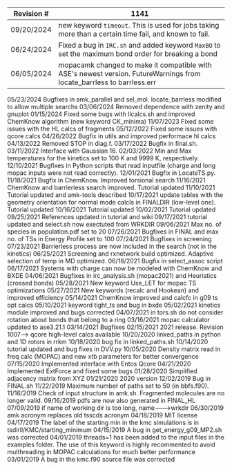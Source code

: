 | Revision # | 	1141 |
| ----------	 | ----------|
|09/20/2024|	new keyword <code>timeout</code>. This is used for jobs taking more than a certain time fail, and known to fail.|
|06/24/2024|	Fixed a bug in <code>IRC.sh</code> and added keyword <code>MaxBO</code> to set the maximum bond order for breaking a bond |
|06/05/2024|      mopacamk changed to make it compatible with ASE's newest version. FutureWarnings from locate_barrless to barrless.err|



05/23/2024      Bugfixes in amk_parallel and sel_mol. locate_barrless modified to allow multiple searchs
03/06/2024	Removed dependence with zenity and gnuplot
01/15/2024	Fixed some bugs with llcalcs.sh and improved ChemKnow algorithm (new keyword CK_minima)
11/07/2023	Fixed some issues with the HL calcs of fragments
05/12/2022	Fixed some issues with qcore calcs
04/26/2022	Bugfix in utils and improved performace hl calcs
04/13/2022	Removed STOP in diag.f.
03/17/2022	Bugfix in final.sh.
03/11/2022	Interface with Gaussian 16.
02/03/2022	Min and Max temperatures for the kinetics set to 100 K and 9999 K, respectively.
12/10/2021	Bugfixes in Python scripts that read inputfile (charge and long mopac inputs were not read correctly).
12/01/2021	Bugfix in LocateTS.py.
11/18/2021	Bugfix in ChemKnow. Improved torsional search
11/16/2021	ChemKnow and barrierless search improved. Tutorial updated
11/10/2021	Tutorial updated and amk-tools described
10/17/2021	update tables with the geometry orientation for normal mode calcls in FINALDIR (low-level one). Tutorial updated
10/16/2021	Tutorial updated
10/02/2021	Tutorial updated
09/25/2021	References updated in tutorial and wiki
09/17/2021	tutorial updated and select.sh now exectuted from WRKDIR
09/06/2021	Max no. of species in population.pdf set to 20
07/26/2021	Bugfixes in FINAL and max no. of TSs in Energy Profile set to 100
07/24/2021	Bugfixes in screening
07/23/2021	Barrierless process are now included in the search (not in the kinetics)
06/25/2021	Screening and rxnetwork build optimized. Adaptive selection of temp in MD optimized.
06/18/2021	Bugfix in select_assoc script
06/17/2021	Systems with charge can now be modeled with ChemKnow and BXDE
04/06/2021	Bugfixes in irc_analysis.sh (mopac2021) and Heuristics (crossed bonds)
05/28/2021	New keyword Use_LET for mopac TS optimizations
05/27/2021	New keywords (recalc and Hookean) and improved efficiency
05/14/2021	ChemKnow improved and calcfc in g09 ts opt calcs
05/10/2021	keyword tight_ts and bug in bxde
05/02/2021	kinetics module improved and bugs corrected
04/07/2021	in tors.sh do not consider rotation about bonds that belong to a ring
03/16/2021	mopac calculator updated to ase3.21.1
03/14/2021	Bugfixes
02/15/2021	2021 release. Revision 1007--> qcore high-level calcs available
10/20/2020	linked_paths in python and 1D rotors in rrkm
10/18/2020	bug fix in linked_paths.sh
10/14/2020	tutorial updated and bug fixes in DVV.py
10/05/2020	Density matrix read in freq calc (MOPAC) and new xtb parameters for better convergence
07/15/2020	Implemented interface with Entos Qcore
04/21/2020	Implemented ExtForce and fixed some bugs
01/28/2020	Simplified adjacency matrix from XYZ
01/21/2020	2020 version
12/02/2019	Bug in FINAL.sh
11/22/2019	Maximum number of paths set to 50 (in bbfs.f90).
11/16/2019	Check of input structure in amk.sh. Fragmented molecules are no longer valid.
09/16/2019	pdfs are now also generated in FINAL_HL
07/09/2019	if name of working dir is too long, name--->wrkdir
06/30/2019	amk acronym replaces old tsscds acronym
04/18/2019	MIT license
04/17/2019	The label of the starting min in the kmc simulations is in tsdirll/KMC/starting_minimum
04/15/2019	A bug in get_energy_g09_MP2.sh was corrected
04/01/2019	threads=1 has been added to the input files in the examples folder. The use of this keyword is highly recommented to avoid multhreading in MOPAC calculations for much better performance
03/01/2019	A bug in the kmc.f90 source file was corrected
		
